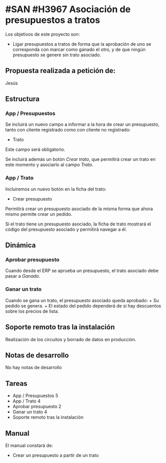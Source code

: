 # #SAN #H3967 Asociación de presupuestos a tratos

Los objetivos de este proyecto son:
+ Ligar presupuestos a tratos de forma que la aprobación de uno se corresponda con marcar como ganado el otro, y de que ningún presupuesto se genere sin trato asociado.

## Propuesta realizada a petición de:
Jesús

## Estructura

### App / Presupuestos
Se incluirá un nuevo campo a informar a la hora de crear un presupuesto, tanto con cliente registrado como con cliente no registrado:
+ Trato

Este campo será obligatorio.

Se incluirá además un botón _Crear trato_, que permitirá crear un trato en este momento y asociarlo al campo _Trato_.

### App / Trato
Incluiremos un nuevo botón en la ficha del trato:
+ Crear presupuesto

Permitirá crear un presupuesto asociado de la misma forma que ahora mismo permite crear un pedido.

Si el trato tiene un presupuesto asociado, la ficha de trato mostrará el código del presupuesto asociado y permitirá navegar a él.

## Dinámica

### Aprobar presupuesto
Cuando desde el ERP se aprueba un presupuesto, el trato asociado debe pasar a _Ganado_.

### Ganar un trato
Cuando se gana un trato, el presupuesto asociado queda aprobado:
    + Su pedido se genera.
    + El estado del pedido dependerá de si hay descuentos sobre los precios de lista.

## Soporte remoto tras la instalación
Realización de los circuitos y borrado de datos en producción.

## Notas de desarrollo
No hay notas de desarrollo

## Tareas
+ App / Presupuestos 5
+ App / Trato 4
+ Aprobar presupuesto 2
+ Ganar un trato 4
+ Soporte remoto tras la instalación

## Manual
El manual constará de:
+ Crear un presupuesto a partir de un trato
